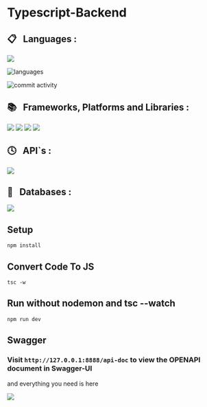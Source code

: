 # Typescript-Backend

<div>  
<h2>📋  &nbsp; Languages :</h2>
  <img src="https://img.shields.io/badge/typescript-%23007ACC.svg?style=for-the-badge&logo=typescript&logoColor=white" />
</div>

![languages](https://img.shields.io/github/languages/count/DariushJinx/Typescript-Backend)

![commit activity](https://img.shields.io/github/commit-activity/m/DariushJinx/Typescript-Backend)


<div>  
<h2>📚 &nbsp; Frameworks, Platforms and Libraries :</h2>
  <img src="https://img.shields.io/badge/node.js-6DA55F?style=for-the-badge&logo=node.js&logoColor=white" />
  <img src="https://img.shields.io/badge/express.js-%23404d59.svg?style=for-the-badge&logo=express&logoColor=%2361DAFB" />
  <img src="https://img.shields.io/badge/JWT-black?style=for-the-badge&logo=JSON%20web%20tokens" />
  <img src="https://img.shields.io/badge/NPM-%23CB3837.svg?style=for-the-badge&logo=npm&logoColor=white" />
</div>

<div>
  <h2>🕓 &nbsp; API`s :</h2>
  <img src="https://img.shields.io/badge/-Swagger-%23Clojure?style=for-the-badge&logo=swagger&logoColor=white" />
</div>

 <div>
   <h2>💾 &nbsp; Databases :</h2>
   <img src="https://img.shields.io/badge/MongoDB-%234ea94b.svg?style=for-the-badge&logo=mongodb&logoColor=white" />
</div>

##

## Setup

```
npm install
```

## Convert Code To JS

```
tsc -w
```

## Run without nodemon and tsc --watch
```
npm run dev
```

## Swagger

### Visit ```http://127.0.0.1:8888/api-doc``` to view the OPENAPI document in Swagger-UI

<span> and everything you need is here </span>

<img src="https://doc.cuba-platform.com/manual-7.0/img/swagger_crud.png" />

